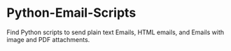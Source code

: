 # Python-Email-Scripts
Find Python scripts to send plain text Emails, HTML emails, and Emails with image and PDF attachments.
